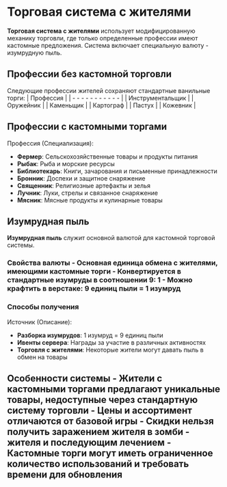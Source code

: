# Торговая система с жителями

**Торговая система с жителями** использует модифицированную механику торговли, где только определенные профессии имеют кастомные предложения. Система включает специальную валюту - изумрудную пыль.

## Профессии без кастомной торговли

Следующие профессии жителей сохраняют стандартные ванильные торги: | Профессия |
| - - - - - - - - - - - |
| Инструментальщик |
| Оружейник |
| Каменьщик |
| Картограф |
| Пастух |
| Кожевник |

## Профессии с кастомными торгами

Профессия (Специализация):
- **Фермер**: Сельскохозяйственные товары и продукты питания
- **Рыбак**: Рыба и морские ресурсы
- **Библиотекарь**: Книги, зачарования и письменные принадлежности
- **Бронник**: Доспехи и защитное снаряжение
- **Священник**: Религиозные артефакты и зелья
- **Лучник**: Луки, стрелы и связанное снаряжение
- **Мясник**: Мясные продукты и кулинарные товары
## Изумрудная пыль

**Изумрудная пыль** служит основной валютой для кастомной торговой системы.

### Свойства валюты - Основная единица обмена с жителями, имеющими кастомные торги - Конвертируется в стандартные изумруды в соотношении 9: 1 - Можно крафтить в верстаке: 9 единиц пыли = 1 изумруд

### Способы получения

Источник (Описание):
- **Разборка изумрудов**: 1 изумруд = 9 единиц пыли
- **Ивенты сервера**: Награды за участие в различных активностях
- **Торговля с жителями**: Некоторые жители могут давать пыль в обмен на товары
## Особенности системы - Жители с кастомными торгами предлагают уникальные товары, недоступные через стандартную систему торговли - Цены и ассортимент отличаются от базовой игры - **Скидки нельзя получить** заражением жителя в зомби - жителя и последующим лечением - Кастомные торги могут иметь ограниченное количество использований и требовать времени для обновления